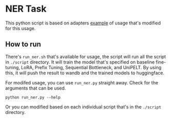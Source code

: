 # NER Task

This python script is based on adapters [example](https://github.com/adapter-hub/adapters/tree/master/examples/pytorch/token-classification) of usage that's modified for this usage.

## How to run

There's `run_ner.sh` that's available for usage, the script will run all the script in `./script` directory. It will train the model that's specified on baseline fine-tuning, LoRA, Prefix Tuning, Sequential Bottleneck, and UniPELT. By using this, it will push the result to wandb and the trained models to huggingface.

For modifed usage, you can use `run_ner.py` straight away. Check for the arguments that can be used.

```
python run_ner.py --help
```

Or you can modified based on each individual script that's in the `./script` directory.

